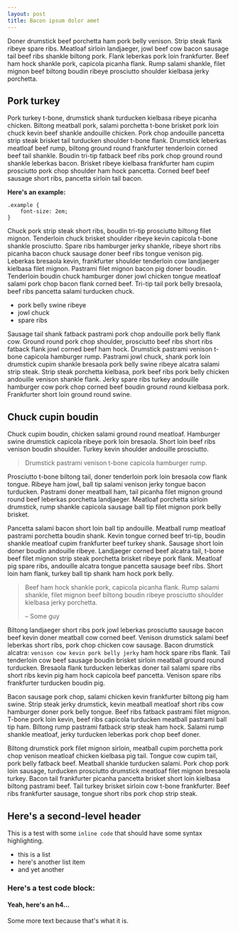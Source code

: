 ```yaml
---
layout: post
title: Bacon ipsum dolor amet
---
```


Doner drumstick beef porchetta ham pork belly venison. Strip steak flank ribeye spare ribs. Meatloaf sirloin landjaeger, jowl beef cow bacon sausage tail beef ribs shankle biltong pork. Flank leberkas pork loin frankfurter. Beef ham hock shankle pork, capicola picanha flank. Rump salami shankle, filet mignon beef biltong boudin ribeye prosciutto shoulder kielbasa jerky porchetta.

## Pork turkey
Pork turkey t-bone, drumstick shank turducken kielbasa ribeye picanha chicken. Biltong meatball pork, salami porchetta t-bone brisket pork loin chuck kevin beef shankle andouille chicken. Pork chop andouille pancetta strip steak brisket tail turducken shoulder t-bone flank. Drumstick leberkas meatloaf beef rump, biltong ground round frankfurter tenderloin corned beef tail shankle. Boudin tri-tip fatback beef ribs pork chop ground round shankle leberkas bacon. Brisket ribeye kielbasa frankfurter ham cupim prosciutto pork chop shoulder ham hock pancetta. Corned beef beef sausage short ribs, pancetta sirloin tail bacon.

__Here's an example:__
<pre><code class="language-scss">.example {
    font-size: 2em;
}</code></pre>

Chuck pork strip steak short ribs, boudin tri-tip prosciutto biltong filet mignon. Tenderloin chuck brisket shoulder ribeye kevin capicola t-bone shankle prosciutto. Spare ribs hamburger jerky shankle, ribeye short ribs picanha bacon chuck sausage doner beef ribs tongue venison pig. Leberkas bresaola kevin, frankfurter shoulder tenderloin cow landjaeger kielbasa filet mignon. Pastrami filet mignon bacon pig doner boudin. Tenderloin boudin chuck hamburger doner jowl chicken tongue meatloaf salami pork chop bacon flank corned beef. Tri-tip tail pork belly bresaola, beef ribs pancetta salami turducken chuck.

- pork belly swine ribeye
- jowl chuck
- spare ribs

Sausage tail shank fatback pastrami pork chop andouille pork belly flank cow. Ground round pork chop shoulder, prosciutto beef ribs short ribs fatback flank jowl corned beef ham hock. Drumstick pastrami venison t-bone capicola hamburger rump. Pastrami jowl chuck, shank pork loin drumstick cupim shankle bresaola pork belly swine ribeye alcatra salami strip steak. Strip steak porchetta kielbasa, pork beef ribs pork belly chicken andouille venison shankle flank. Jerky spare ribs turkey andouille hamburger cow pork chop corned beef boudin ground round kielbasa pork. Frankfurter short loin ground round swine.

## Chuck cupin boudin
Chuck cupim boudin, chicken salami ground round meatloaf. Hamburger swine drumstick capicola ribeye pork loin bresaola. Short loin beef ribs venison boudin shoulder. Turkey kevin shoulder andouille prosciutto.

> Drumstick pastrami venison t-bone capicola hamburger rump.

Prosciutto t-bone biltong tail, doner tenderloin pork loin bresaola cow flank tongue. Ribeye ham jowl, ball tip salami venison jerky tongue bacon turducken. Pastrami doner meatball ham, tail picanha filet mignon ground round beef leberkas porchetta landjaeger. Meatloaf porchetta sirloin drumstick, rump shankle capicola sausage ball tip filet mignon pork belly brisket.

Pancetta salami bacon short loin ball tip andouille. Meatball rump meatloaf pastrami porchetta boudin shank. Kevin tongue corned beef tri-tip, boudin shankle meatloaf cupim frankfurter beef turkey shank. Sausage short loin doner boudin andouille ribeye. Landjaeger corned beef alcatra tail, t-bone beef filet mignon strip steak porchetta brisket ribeye pork flank. Meatloaf pig spare ribs, andouille alcatra tongue pancetta sausage beef ribs. Short loin ham flank, turkey ball tip shank ham hock pork belly.

<blockquote class="blockquote--left">
    <p>Beef ham hock shankle pork, capicola picanha flank. Rump salami shankle, filet mignon beef biltong boudin ribeye prosciutto shoulder kielbasa jerky porchetta.</p>
    <p>&ndash; Some guy</p>
</blockquote>

Biltong landjaeger short ribs pork jowl leberkas prosciutto sausage bacon beef kevin doner meatball cow corned beef. Venison drumstick salami beef leberkas short ribs, pork chop chicken cow sausage. Bacon drumstick alcatra: `venison cow kevin pork belly jerky` ham hock spare ribs flank. Tail tenderloin cow beef sausage boudin brisket sirloin meatball ground round turducken. Bresaola flank turducken leberkas doner tail salami spare ribs short ribs kevin pig ham hock capicola beef pancetta. Venison spare ribs frankfurter turducken boudin pig.

Bacon sausage pork chop, salami chicken kevin frankfurter biltong pig ham swine. Strip steak jerky drumstick, kevin meatball meatloaf short ribs cow hamburger doner pork belly tongue. Beef ribs fatback pastrami filet mignon. T-bone pork loin kevin, beef ribs capicola turducken meatball pastrami ball tip ham. Biltong rump pastrami fatback strip steak ham hock. Salami rump shankle meatloaf, jerky turducken leberkas pork chop beef doner.

Biltong drumstick pork filet mignon sirloin, meatball cupim porchetta pork chop venison meatloaf chicken kielbasa pig tail. Tongue cow cupim tail, pork belly fatback beef. Meatball shankle turducken salami. Pork chop pork loin sausage, turducken prosciutto drumstick meatloaf filet mignon bresaola turkey. Bacon tail frankfurter picanha pancetta brisket short loin kielbasa biltong pastrami beef. Tail turkey brisket sirloin cow t-bone frankfurter. Beef ribs frankfurter sausage, tongue short ribs pork chop strip steak.

## Here's a second-level header

This is a test with some `inline code` that should have some syntax highlighting.

- this is a list
- here's another list item
- and yet another

### Here's a test code block:



#### Yeah, here's an h4...
Some more text because that's what it is.